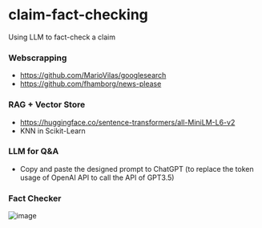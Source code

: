 # claim-fact-checking
Using LLM to fact-check a claim
### Webscrapping
- https://github.com/MarioVilas/googlesearch
- https://github.com/fhamborg/news-please
### RAG + Vector Store
- https://huggingface.co/sentence-transformers/all-MiniLM-L6-v2
- KNN in Scikit-Learn
### LLM for Q&A
- Copy and paste the designed prompt to ChatGPT (to replace the token usage of OpenAI API to call the API of GPT3.5)
### Fact Checker
![image](https://github.com/yatshunlee/claim-fact-checking/assets/69416199/3a4c30a9-7e6e-440c-99a2-14dc4a0684ed)
